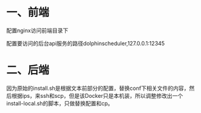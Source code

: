 # 一、前端

配置nginx访问前端目录下

配置要访问的后台api服务的路径dolphinscheduler,127.0.0.1:12345

# 二、后端

因为原始的install.sh是根据文本前部分的配置，替换conf下相关文件的内容，然后根据ips，来ssh和scp，但是该Docker只是本机装，所以调整修改出一个install-local.sh的脚本，只做替换配置和cp。


